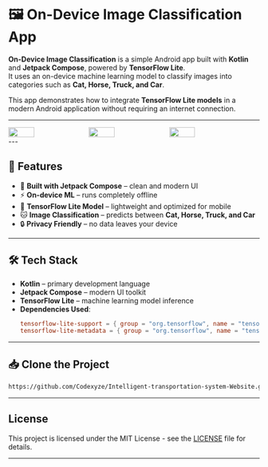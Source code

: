 # 🖼️ On-Device Image Classification App  

**On-Device Image Classification** is a simple Android app built with **Kotlin** and **Jetpack Compose**, powered by **TensorFlow Lite**.  
It uses an on-device machine learning model to classify images into categories such as **Cat, Horse, Truck, and Car**.  

This app demonstrates how to integrate **TensorFlow Lite models** in a modern Android application without requiring an internet connection.  

---

<div style="display: flex; flex-wrap: wrap;">
  <img src="https://github.com/user-attachments/assets/28590cea-b792-407b-b3c9-7f2bcd700cbd" width="32%" />
  <img src="https://github.com/user-attachments/assets/ea73a3db-5b8a-4505-8737-c87f0e6b7969" width="32%" />
  <img src="https://github.com/user-attachments/assets/0a30737e-55ed-4c09-80e7-7bb006deed61" width="32%" />
</div>
---

## 🚀 Features  

- 📱 **Built with Jetpack Compose** – clean and modern UI  
- ⚡ **On-device ML** – runs completely offline  
- 🧠 **TensorFlow Lite Model** – lightweight and optimized for mobile  
- 🐱 **Image Classification** – predicts between **Cat, Horse, Truck, and Car**  
- 🔒 **Privacy Friendly** – no data leaves your device  

---

## 🛠️ Tech Stack  

- **Kotlin** – primary development language  
- **Jetpack Compose** – modern UI toolkit  
- **TensorFlow Lite** – machine learning model inference  
- **Dependencies Used**:  
  ```toml
  tensorflow-lite-support = { group = "org.tensorflow", name = "tensorflow-lite-support", version.ref = "tensorflowLiteSupport" }
  tensorflow-lite-metadata = { group = "org.tensorflow", name = "tensorflow-lite-metadata", version.ref = "tensorflowLiteMetadata" }
  ```
---
## 📥 Clone the Project

```bash
https://github.com/Codexyze/Intelligent-transportation-system-Website.git

```
---
## License

This project is licensed under the MIT License - see the [LICENSE](LICENSE) file for details.

---

